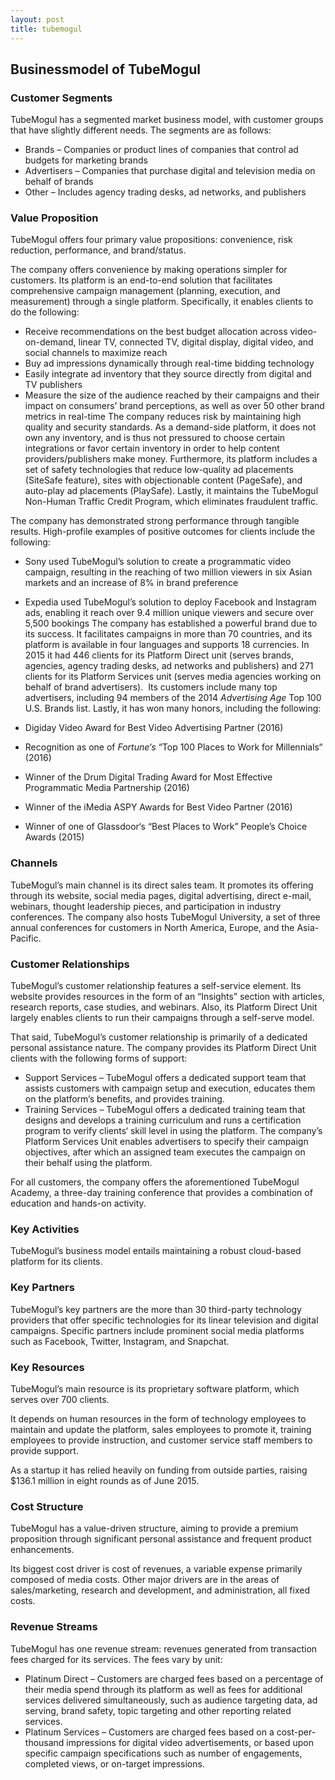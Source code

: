 ```yaml
---
layout: post
title: tubemogul
---
```


Businessmodel of TubeMogul
---------------------------

### Customer Segments

TubeMogul has a segmented market business model, with customer groups that have slightly different needs. The segments are as follows:

 * Brands – Companies or product lines of companies that control ad budgets for marketing brands
* Advertisers – Companies that purchase digital and television media on behalf of brands
* Other – Includes agency trading desks, ad networks, and publishers
 ### Value Proposition

TubeMogul offers four primary value propositions: convenience, risk reduction, performance, and brand/status.

The company offers convenience by making operations simpler for customers. Its platform is an end-to-end solution that facilitates comprehensive campaign management (planning, execution, and measurement) through a single platform. Specifically, it enables clients to do the following:

 * Receive recommendations on the best budget allocation across video-on-demand, linear TV, connected TV, digital display, digital video, and social channels to maximize reach
* Buy ad impressions dynamically through real-time bidding technology
* Easily integrate ad inventory that they source directly from digital and TV publishers
* Measure the size of the audience reached by their campaigns and their impact on consumers’ brand perceptions, as well as over 50 other brand metrics in real-time
 The company reduces risk by maintaining high quality and security standards. As a demand-side platform, it does not own any inventory, and is thus not pressured to choose certain integrations or favor certain inventory in order to help content providers/publishers make money. Furthermore, its platform includes a set of safety technologies that reduce low-quality ad placements (SiteSafe feature), sites with objectionable content (PageSafe), and auto-play ad placements (PlaySafe). Lastly, it maintains the TubeMogul Non-Human Traffic Credit Program, which eliminates fraudulent traffic.

The company has demonstrated strong performance through tangible results. High-profile examples of positive outcomes for clients include the following:

 * Sony used TubeMogul’s solution to create a programmatic video campaign, resulting in the reaching of two million viewers in six Asian markets and an increase of 8% in brand preference
* Expedia used TubeMogul’s solution to deploy Facebook and Instagram ads, enabling it reach over 9.4 million unique viewers and secure over 5,500 bookings
 The company has established a powerful brand due to its success. It facilitates campaigns in more than 70 countries, and its platform is available in four languages and supports 18 currencies. In 2015 it had 446 clients for its Platform Direct unit (serves brands, agencies, agency trading desks, ad networks and publishers) and 271 clients for its Platform Services unit (serves media agencies working on behalf of brand advertisers).  Its customers include many top advertisers, including 94 members of the 2014 *Advertising Age* Top 100 U.S. Brands list. Lastly, it has won many honors, including the following:

 * Digiday Video Award for Best Video Advertising Partner (2016)
* Recognition as one of *Fortune‘s* “Top 100 Places to Work for Millennials“ (2016)
* Winner of the Drum Digital Trading Award for Most Effective Programmatic Media Partnership (2016)
* Winner of the iMedia ASPY Awards for Best Video Partner (2016)
* Winner of one of Glassdoor‘s “Best Places to Work” People’s Choice Awards (2015)
 ### Channels

TubeMogul’s main channel is its direct sales team. It promotes its offering through its website, social media pages, digital advertising, direct e-mail, webinars, thought leadership pieces, and participation in industry conferences. The company also hosts TubeMogul University, a set of three annual conferences for customers in North America, Europe, and the Asia-Pacific.

### Customer Relationships

TubeMogul’s customer relationship features a self-service element. Its website provides resources in the form of an “Insights” section with articles, research reports, case studies, and webinars. Also, its Platform Direct Unit largely enables clients to run their campaigns through a self-serve model.

That said, TubeMogul’s customer relationship is primarily of a dedicated personal assistance nature. The company provides its Platform Direct Unit clients with the following forms of support:

 * Support Services – TubeMogul offers a dedicated support team that assists customers with campaign setup and execution, educates them on the platform’s benefits, and provides training.
* Training Services – TubeMogul offers a dedicated training team that designs and develops a training curriculum and runs a certification program to verify clients‘ skill level in using the platform.
 The company’s Platform Services Unit enables advertisers to specify their campaign objectives, after which an assigned team executes the campaign on their behalf using the platform.

For all customers, the company offers the aforementioned TubeMogul Academy, a three-day training conference that provides a combination of education and hands-on activity.

### Key Activities

TubeMogul’s business model entails maintaining a robust cloud-based platform for its clients.

### Key Partners

TubeMogul’s key partners are the more than 30 third-party technology providers that offer specific technologies for its linear television and digital campaigns. Specific partners include prominent social media platforms such as Facebook, Twitter, Instagram, and Snapchat.

### Key Resources

TubeMogul’s main resource is its proprietary software platform, which serves over 700 clients.

It depends on human resources in the form of technology employees to maintain and update the platform, sales employees to promote it, training employees to provide instruction, and customer service staff members to provide support.

As a startup it has relied heavily on funding from outside parties, raising $136.1 million in eight rounds as of June 2015.

### Cost Structure

TubeMogul has a value-driven structure, aiming to provide a premium proposition through significant personal assistance and frequent product enhancements.

Its biggest cost driver is cost of revenues, a variable expense primarily composed of media costs. Other major drivers are in the areas of sales/marketing, research and development, and administration, all fixed costs.

### Revenue Streams

TubeMogul has one revenue stream: revenues generated from transaction fees charged for its services. The fees vary by unit:

 * Platinum Direct – Customers are charged fees based on a percentage of their media spend through its platform as well as fees for additional services delivered simultaneously, such as audience targeting data, ad serving, brand safety, topic targeting and other reporting related services.
* Platinum Services – Customers are charged fees based on a cost-per-thousand impressions for digital video advertisements, or based upon specific campaign specifications such as number of engagements, completed views, or on-target impressions.
